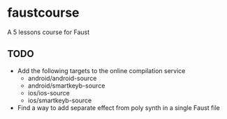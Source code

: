 # faustcourse

A 5 lessons course for Faust

## TODO

* Add the following targets to the online compilation service
    * android/android-source
    * android/smartkeyb-source
    * ios/ios-source
    * ios/smartkeyb-source
* Find a way to add separate effect from poly synth in a single Faust file
